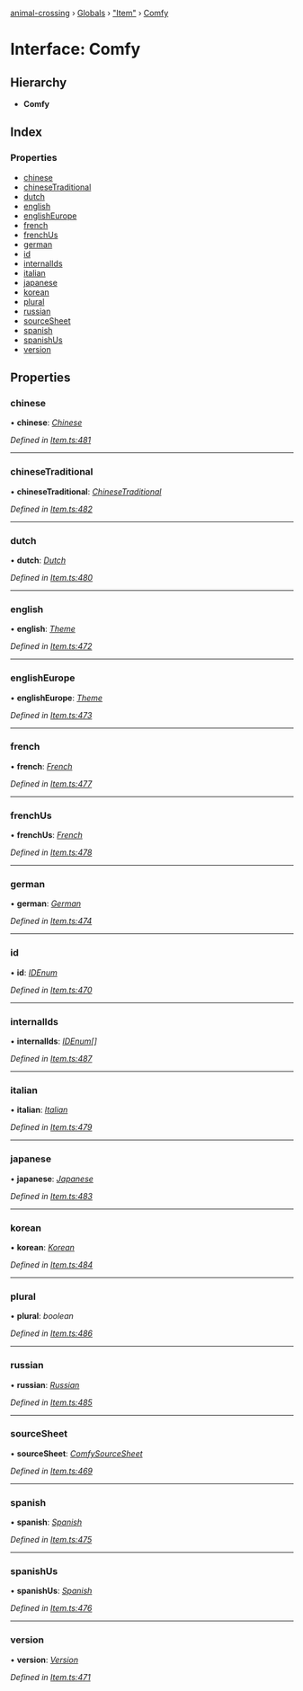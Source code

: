 [animal-crossing](../README.md) › [Globals](../globals.md) › ["Item"](../modules/_item_.md) › [Comfy](_item_.comfy.md)

# Interface: Comfy

## Hierarchy

* **Comfy**

## Index

### Properties

* [chinese](_item_.comfy.md#chinese)
* [chineseTraditional](_item_.comfy.md#chinesetraditional)
* [dutch](_item_.comfy.md#dutch)
* [english](_item_.comfy.md#english)
* [englishEurope](_item_.comfy.md#englisheurope)
* [french](_item_.comfy.md#french)
* [frenchUs](_item_.comfy.md#frenchus)
* [german](_item_.comfy.md#german)
* [id](_item_.comfy.md#id)
* [internalIds](_item_.comfy.md#internalids)
* [italian](_item_.comfy.md#italian)
* [japanese](_item_.comfy.md#japanese)
* [korean](_item_.comfy.md#korean)
* [plural](_item_.comfy.md#plural)
* [russian](_item_.comfy.md#russian)
* [sourceSheet](_item_.comfy.md#sourcesheet)
* [spanish](_item_.comfy.md#spanish)
* [spanishUs](_item_.comfy.md#spanishus)
* [version](_item_.comfy.md#version)

## Properties

###  chinese

• **chinese**: *[Chinese](../enums/_item_.chinese.md)*

*Defined in [Item.ts:481](https://github.com/Norviah/animal-crossing/blob/caec6ad/module/types/Item.ts#L481)*

___

###  chineseTraditional

• **chineseTraditional**: *[ChineseTraditional](../enums/_item_.chinesetraditional.md)*

*Defined in [Item.ts:482](https://github.com/Norviah/animal-crossing/blob/caec6ad/module/types/Item.ts#L482)*

___

###  dutch

• **dutch**: *[Dutch](../enums/_item_.dutch.md)*

*Defined in [Item.ts:480](https://github.com/Norviah/animal-crossing/blob/caec6ad/module/types/Item.ts#L480)*

___

###  english

• **english**: *[Theme](../enums/_item_.theme.md)*

*Defined in [Item.ts:472](https://github.com/Norviah/animal-crossing/blob/caec6ad/module/types/Item.ts#L472)*

___

###  englishEurope

• **englishEurope**: *[Theme](../enums/_item_.theme.md)*

*Defined in [Item.ts:473](https://github.com/Norviah/animal-crossing/blob/caec6ad/module/types/Item.ts#L473)*

___

###  french

• **french**: *[French](../enums/_item_.french.md)*

*Defined in [Item.ts:477](https://github.com/Norviah/animal-crossing/blob/caec6ad/module/types/Item.ts#L477)*

___

###  frenchUs

• **frenchUs**: *[French](../enums/_item_.french.md)*

*Defined in [Item.ts:478](https://github.com/Norviah/animal-crossing/blob/caec6ad/module/types/Item.ts#L478)*

___

###  german

• **german**: *[German](../enums/_item_.german.md)*

*Defined in [Item.ts:474](https://github.com/Norviah/animal-crossing/blob/caec6ad/module/types/Item.ts#L474)*

___

###  id

• **id**: *[IDEnum](../enums/_item_.idenum.md)*

*Defined in [Item.ts:470](https://github.com/Norviah/animal-crossing/blob/caec6ad/module/types/Item.ts#L470)*

___

###  internalIds

• **internalIds**: *[IDEnum](../enums/_item_.idenum.md)[]*

*Defined in [Item.ts:487](https://github.com/Norviah/animal-crossing/blob/caec6ad/module/types/Item.ts#L487)*

___

###  italian

• **italian**: *[Italian](../enums/_item_.italian.md)*

*Defined in [Item.ts:479](https://github.com/Norviah/animal-crossing/blob/caec6ad/module/types/Item.ts#L479)*

___

###  japanese

• **japanese**: *[Japanese](../enums/_item_.japanese.md)*

*Defined in [Item.ts:483](https://github.com/Norviah/animal-crossing/blob/caec6ad/module/types/Item.ts#L483)*

___

###  korean

• **korean**: *[Korean](../enums/_item_.korean.md)*

*Defined in [Item.ts:484](https://github.com/Norviah/animal-crossing/blob/caec6ad/module/types/Item.ts#L484)*

___

###  plural

• **plural**: *boolean*

*Defined in [Item.ts:486](https://github.com/Norviah/animal-crossing/blob/caec6ad/module/types/Item.ts#L486)*

___

###  russian

• **russian**: *[Russian](../enums/_item_.russian.md)*

*Defined in [Item.ts:485](https://github.com/Norviah/animal-crossing/blob/caec6ad/module/types/Item.ts#L485)*

___

###  sourceSheet

• **sourceSheet**: *[ComfySourceSheet](../enums/_item_.comfysourcesheet.md)*

*Defined in [Item.ts:469](https://github.com/Norviah/animal-crossing/blob/caec6ad/module/types/Item.ts#L469)*

___

###  spanish

• **spanish**: *[Spanish](../enums/_item_.spanish.md)*

*Defined in [Item.ts:475](https://github.com/Norviah/animal-crossing/blob/caec6ad/module/types/Item.ts#L475)*

___

###  spanishUs

• **spanishUs**: *[Spanish](../enums/_item_.spanish.md)*

*Defined in [Item.ts:476](https://github.com/Norviah/animal-crossing/blob/caec6ad/module/types/Item.ts#L476)*

___

###  version

• **version**: *[Version](../enums/_item_.version.md)*

*Defined in [Item.ts:471](https://github.com/Norviah/animal-crossing/blob/caec6ad/module/types/Item.ts#L471)*
